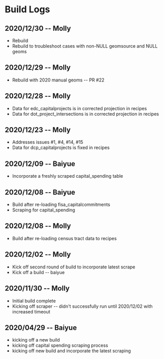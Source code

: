 # Build Logs

## 2020/12/30 -- Molly
+ Rebuild
+ Rebuild to troubleshoot cases with non-NULL geomsource and NULL geoms

## 2020/12/29 -- Molly
+ Rebuild with 2020 manual geoms -- PR #22

## 2020/12/28 -- Molly
+ Data for edc_capitalprojects is in corrected projection in recipes
+ Data for dot_project_intersections is in corrected projection in recipes

## 2020/12/23 -- Molly
+ Addresses issues #1, #4, #14, #15
+ Data for dcp_capitalprojects is fixed in recipes

## 2020/12/09 -- Baiyue
+ Incorporate a freshly scraped capital_spending table

## 2020/12/08 -- Baiyue
+ Build after re-loading fisa_capitalcommitments
+ Scraping for capital_spending

## 2020/12/08 -- Molly
+ Build after re-loading census tract data to recipes

## 2020/12/02 -- Molly
+ Kick off second round of build to incorporate latest scrape
+ Kick off a build -- baiyue

## 2020/11/30 -- Molly
+ Initial build complete
+ Kicking off scraper -- didn't successfully run until 2020/12/02 with increased timeout

## 2020/04/29 -- Baiyue
+ kicking off a new build
+ kicking off capital spending scraping process
+ kicking off new build and incorporate the latest scraping
